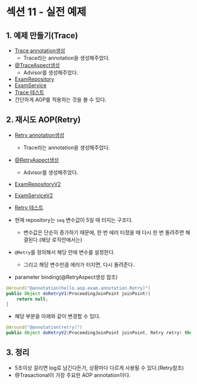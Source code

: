 # 섹션 11 - 실전 예제

## 1. 예제 만들기(Trace)

* [Trace annotation생성](../src/main/java/hello/aop/exam/annotation/Trace.java)
    * Trace라는 annotation을 생성해주었다.
* [@TraceAspect생성](../src/main/java/hello/aop/exam/aop/TraceAspect.java)
    * Advisor를 생성해주었다.
* [ExamRepository](../src/main/java/hello/aop/exam/ExamRepository.java)
* [ExamService](../src/main/java/hello/aop/exam/ExamService.java)
* [Trace 테스트](../src/test/java/hello/aop/exam/ExamTest.java)
* 간단하게 AOP를 적용하는 것을 볼 수 있다.

## 2. 재시도 AOP(Retry)

* [Retry annotation생성](../src/main/java/hello/aop/exam/annotation/Retry.java)
    * Trace라는 annotation을 생성해주었다.
* [@RetryAspect생성](../src/main/java/hello/aop/exam/aop/RetryAspect.java)
    * Advisor를 생성해주었다.
* [ExamRepositoryV2](../src/main/java/hello/aop/exam/ExamRepositoryV2.java)
* [ExamServiceV2](../src/main/java/hello/aop/exam/ExamServiceV2.java)
* [Retry 테스트](../src/test/java/hello/aop/exam/ExamTestV2.java)
* 현재 repository는 `seq` 변수값이 5일 때 터지는 구조다.
    * 변수값은 단순히 증가하기 때문에, 한 번 에러 터졌을 때 다시 한 번 돌려주면 해결된다.(해당 로직안에서는)
* `@Retry`를 정의해서 해당 안에 변수를 설정한다.
    * 그리고 해당 변수만큼 에러가 터지면, 다시 돌려준다.

* parameter binding(@RetryAspect생성 참조)

```java
@Around("@annotation(hello.aop.exam.annotation.Retry)")
public Object doRetryV1(ProceedingJoinPoint joinPoint){
    return null;
}
```

* 해당 부분을 아래와 같이 변경할 수 있다.

```java
@Around("@annotation(retry)")
public Object doRetryV2(ProceedingJoinPoint joinPoint, Retry retry) throws Exception {
```

## 3. 정리

* 5초이상 걸리면 log로 남긴다든가, 상황마다 다르게 사용될 수 있다.(Retry참조)
* @Trasactional이 가장 주요한 AOP annotation이다.